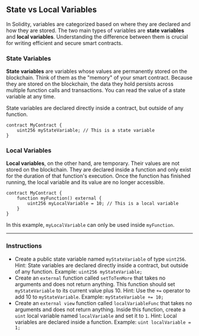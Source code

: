 ## State vs Local Variables

In Solidity, variables are categorized based on where they are declared and how they are stored. The two main types of variables are **state variables** and **local variables**. Understanding the difference between them is crucial for writing efficient and secure smart contracts.

### State Variables

**State variables** are variables whose values are permanently stored on the blockchain. Think of them as the "memory" of your smart contract. Because they are stored on the blockchain, the data they hold persists across multiple function calls and transactions. You can read the value of a state variable at any time.

State variables are declared directly inside a contract, but outside of any function.

```solidity
contract MyContract {
    uint256 myStateVariable; // This is a state variable
}
```

### Local Variables

**Local variables**, on the other hand, are temporary. Their values are not stored on the blockchain. They are declared inside a function and only exist for the duration of that function's execution. Once the function has finished running, the local variable and its value are no longer accessible.

```solidity
contract MyContract {
    function myFunction() external {
        uint256 myLocalVariable = 10; // This is a local variable
    }
}
```

In this example, `myLocalVariable` can only be used inside `myFunction`.

---

### Instructions

-   Create a public state variable named `myStateVariable` of type `uint256`.
    Hint: State variables are declared directly inside a contract, but outside of any function. Example: `uint256 myStateVariable;`
-   Create an `external` function called `setToTenMore` that takes no arguments and does not return anything. This function should set `myStateVariable` to its current value plus 10.
    Hint: Use the `+=` operator to add 10 to `myStateVariable`. Example: `myStateVariable += 10;`
-   Create an `external view` function called `localVariableFunc` that takes no arguments and does not return anything. Inside this function, create a `uint` local variable named `localVariable` and set it to `1`.
    Hint: Local variables are declared inside a function. Example: `uint localVariable = 1;`